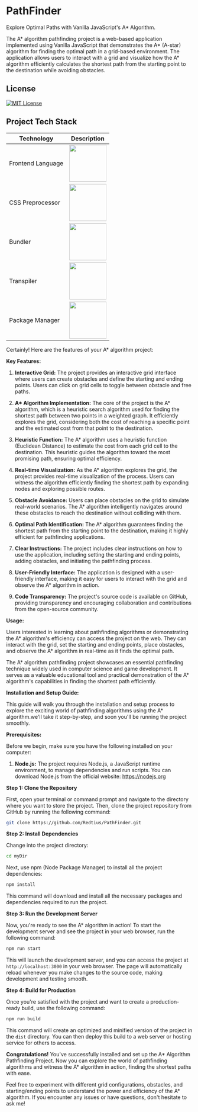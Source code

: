 # PathFinder
Explore Optimal Paths with Vanilla JavaScript's A* Algorithm.

The A* algorithm pathfinding project is a web-based application implemented using Vanilla JavaScript that demonstrates the A* (A-star) algorithm for finding the optimal path in a grid-based environment. The application allows users to interact with a grid and visualize how the A* algorithm efficiently calculates the shortest path from the starting point to the destination while avoiding obstacles.

## License
[![MIT License](https://img.shields.io/badge/License-MIT-green.svg)](#)

## Project Tech Stack
| Technology           | Description                                              |
|----------------------|----------------------------------------------------------|
| Frontend Language    | <img src="https://cdn.jsdelivr.net/gh/devicons/devicon/icons/javascript/javascript-original.svg" height="100" width="auto" />|
| CSS Preprocessor     | <img src="https://cdn.jsdelivr.net/gh/devicons/devicon/icons/sass/sass-original.svg" height="100" width="auto" />                                       |
| Bundler              | <img src="https://cdn.jsdelivr.net/gh/devicons/devicon/icons/webpack/webpack-original-wordmark.svg" height="100" width="auto" />  |                                                |
| Transpiler           | <img src="https://cdn.jsdelivr.net/gh/devicons/devicon/icons/babel/babel-original.svg" height="100" width="auto"/>                                                   |
| Package Manager      | <img src="https://cdn.jsdelivr.net/gh/devicons/devicon/icons/npm/npm-original-wordmark.svg" height="100" width="auto" />                               |
Certainly! Here are the features of your A* algorithm project:

**Key Features:**

1. **Interactive Grid:** The project provides an interactive grid interface where users can create obstacles and define the starting and ending points. Users can click on grid cells to toggle between obstacle and free paths.

2. **A\* Algorithm Implementation:** The core of the project is the A* algorithm, which is a heuristic search algorithm used for finding the shortest path between two points in a weighted graph. It efficiently explores the grid, considering both the cost of reaching a specific point and the estimated cost from that point to the destination.

3. **Heuristic Function:** The A* algorithm uses a heuristic function (Euclidean Distance) to estimate the cost from each grid cell to the destination. This heuristic guides the algorithm toward the most promising path, ensuring optimal efficiency.

4. **Real-time Visualization:** As the A* algorithm explores the grid, the project provides real-time visualization of the process. Users can witness the algorithm efficiently finding the shortest path by expanding nodes and exploring possible routes.

5. **Obstacle Avoidance:** Users can place obstacles on the grid to simulate real-world scenarios. The A* algorithm intelligently navigates around these obstacles to reach the destination without colliding with them.

6. **Optimal Path Identification:** The A* algorithm guarantees finding the shortest path from the starting point to the destination, making it highly efficient for pathfinding applications.

7. **Clear Instructions:** The project includes clear instructions on how to use the application, including setting the starting and ending points, adding obstacles, and initiating the pathfinding process.

8. **User-Friendly Interface:** The application is designed with a user-friendly interface, making it easy for users to interact with the grid and observe the A* algorithm in action.

9. **Code Transparency:** The project's source code is available on GitHub, providing transparency and encouraging collaboration and contributions from the open-source community.

**Usage:**

Users interested in learning about pathfinding algorithms or demonstrating the A* algorithm's efficiency can access the project on the web. They can interact with the grid, set the starting and ending points, place obstacles, and observe the A* algorithm in real-time as it finds the optimal path.

The A* algorithm pathfinding project showcases an essential pathfinding technique widely used in computer science and game development. It serves as a valuable educational tool and practical demonstration of the A* algorithm's capabilities in finding the shortest path efficiently.

**Installation and Setup Guide:**

This guide will walk you through the installation and setup process to explore the exciting world of pathfinding algorithms using the A* algorithm.we'll take it step-by-step, and soon you'll be running the project smoothly.

**Prerequisites:**

Before we begin, make sure you have the following installed on your computer:

1. **Node.js:** The project requires Node.js, a JavaScript runtime environment, to manage dependencies and run scripts. You can download Node.js from the official website: https://nodejs.org

**Step 1: Clone the Repository**

First, open your terminal or command prompt and navigate to the directory where you want to store the project. Then, clone the project repository from GitHub by running the following command:

```bash
git clone https://github.com/Redtius/PathFinder.git
```

**Step 2: Install Dependencies**

Change into the project directory:

```bash
cd myDir
```

Next, use npm (Node Package Manager) to install all the project dependencies:

```bash
npm install
```

This command will download and install all the necessary packages and dependencies required to run the project.

**Step 3: Run the Development Server**

Now, you're ready to see the A* algorithm in action! To start the development server and see the project in your web browser, run the following command:

```bash
npm run start
```

This will launch the development server, and you can access the project at `http://localhost:3000` in your web browser. The page will automatically reload whenever you make changes to the source code, making development and testing smooth.

**Step 4: Build for Production**

Once you're satisfied with the project and want to create a production-ready build, use the following command:

```bash
npm run build
```

This command will create an optimized and minified version of the project in the `dist` directory. You can then deploy this build to a web server or hosting service for others to access.

**Congratulations!** You've successfully installed and set up the A* Algorithm Pathfinding Project. Now you can explore the world of pathfinding algorithms and witness the A* algorithm in action, finding the shortest paths with ease.

Feel free to experiment with different grid configurations, obstacles, and starting/ending points to understand the power and efficiency of the A* algorithm. If you encounter any issues or have questions, don't hesitate to ask me!
